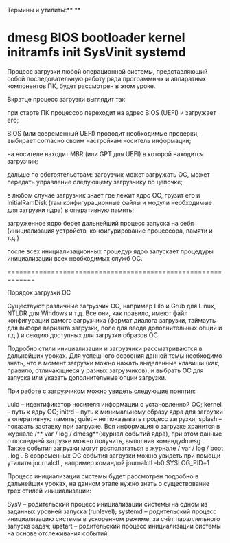 Термины и утилиты:** **

dmesg
BIOS
bootloader
kernel
initramfs
init
SysVinit
systemd
=================================================================
Процесс загрузки любой операционной системы, представляющий собой последовательную работу ряда программных и аппаратных компонентов ПК, будет рассмотрен в этом уроке.

Вкратце процесс загрузки выглядит так:

при старте ПК процессор переходит на адрес BIOS (UEFI) и загружает его;

BIOS (или современный UEFI) проводит необходимые проверки, выбирает согласно своим настройкам носитель информации;

на носителе находит MBR (или GPT для UEFI) в которой находится загрузчик;

дальше по обстоятельствам: загрузчик может загружать ОС, может передать управление следующему загрузчику по цепочке;

в любом случае загрузчик знает где лежит ядро ОС, грузит его и InitialRamDisk (там конфигурационные файлы и модули необходимые для загрузки ядра) в оперативную память;

загруженное ядро берет дальнейший процесс запуска на себя (инициализация устройств, конфигурирование процессора, памяти и т.д.)

после всех инициализационных процедур ядро запускает процедуры инициализации всех необходимых служб ОС.

=============================================================

 Порядок загрузки ОС

Существуют различные загрузчик ОС, например Lilo и Grub для Linux, NTLDR для Windows и т.д. Все они, как правило, имеют файл конфигурации самого загрузчика (формат диалога загрузки, таймауты для выбора варианта загрузки, поле для ввода дополнительных опций и т.д.) и секцию доступных для загрузки образов ОС.

Подробно стили инициализации и загрузчики рассматриваются в дальнейших уроках. Для успешного освоения данной темы необходимо знать, что в момент загрузки можно нажать выделенные клавиши (как, правило, отличающиеся у разных загрузчиков), и выбрать ОС для запуска или указать дополнительные опции загрузки.

При работе с загрузчиком можно увидеть следующие понятия:

uuid – идентификатор носителя информации с установленной ОС;
kernel – путь к ядру ОС;
initrd – путь к минимальному образу ядра для загрузки в оперативную память;
quiet – не показывать процесс загрузки;
splash – показать заставку при загрузке.
Вся информация о загрузке хранится в журнале /** var / log / dmesg**(журнал событий ядра), при этом данные о последней загрузке можно получить, выполнив командуdmesg . Также события загрузки могут располагаться в журнале / var / log / boot . log . В современных ОС события загрузки можно увидеть при помощи утилиты journalctl , например командой journalctl -b0 SYSLOG_PID=1

Процесс инициализации системы будет рассмотрен подробно в дальнейших уроках, на данном этапе нужно знать о существование трех стилей инициализации:

SysV – родительский процесс инициализации системы на одном из заданных уровней запуска (runlevel);
systemd – родительский процесс инициализацию системы в ускоренном режиме, за счёт параллельного запуска задач;
upstart – родительский процесс инициализации системы на основе отслеживания событий.